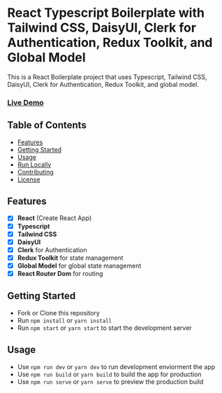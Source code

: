 # React Typescript Boilerplate with Tailwind CSS, DaisyUI, Clerk for Authentication, Redux Toolkit, and Global Model

This is a React Boilerplate project that uses Typescript, Tailwind CSS, DaisyUI, Clerk for Authentication, Redux Toolkit, and global model.

### [Live Demo](https://react-ts-tailwind-daisy-clerk-redux.vercel.app/)

## Table of Contents

- [Features](#features)
- [Getting Started](#getting-started)
- [Usage](#usage)
- [Run Locally](#run-locally)
- [Contributing](#contributing)
- [License](#license)

## Features

- [x] **React** (Create React App)
- [x] **Typescript**
- [x] **Tailwind CSS**
- [x] **DaisyUI**
- [x] **Clerk** for Authentication
- [x] **Redux Toolkit** for state management
- [x] **Global Model** for global state management
- [x] **React Router Dom** for routing

## Getting Started

- Fork or Clone this repository
- Run `npm install` or `yarn install`
- Run `npm start` or `yarn start` to start the development server

## Usage
- Use `npm run dev` or `yarn dev` to run development enviorment the app
- Use `npm run build` or `yarn build` to build the app for production
- Use `npm run serve` or `yarn serve` to preview the production build

